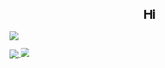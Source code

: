 <h2 align="center" font-face="monospace">Hi</h2>

<a href=""><img align="center" src="https://github.com/Tres-cyber/dummy_website/blob/main/immgs/wallapaper_2.jpg"></a>

<a href="https://github.com/Tres-cyber/github-readme-stats">
  <img align="center" src="https://github-readme-stats.vercel.app/api?username=Tres-cyber&show_icons=true&hide_border=true&theme=cobalt">
</a>

<a href="https://github.com/Tres-cyber/github-readme-stats">
  <img align "center" src="https://github-readme-stats.vercel.app/api/top-langs/?username=Tres-cyber&langs_count=8&layout=compact&theme=cobalt&hide_border=true">
</a>

